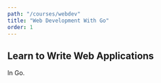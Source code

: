 ```yaml
---
path: "/courses/webdev"
title: "Web Development With Go"
order: 1
---
```


## Learn to Write Web Applications

In Go.